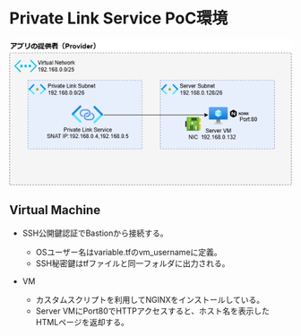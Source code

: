 # Private Link Service PoC環境

![](./network_diagram.png)

## Virtual Machine

- SSH公開鍵認証でBastionから接続する。
  - OSユーザー名はvariable.tfのvm_usernameに定義。
  - SSH秘密鍵はtfファイルと同一フォルダに出力される。

- VM
  - カスタムスクリプトを利用してNGINXをインストールしている。
  - Server VMにPort80でHTTPアクセスすると、ホスト名を表示したHTMLページを返却する。
